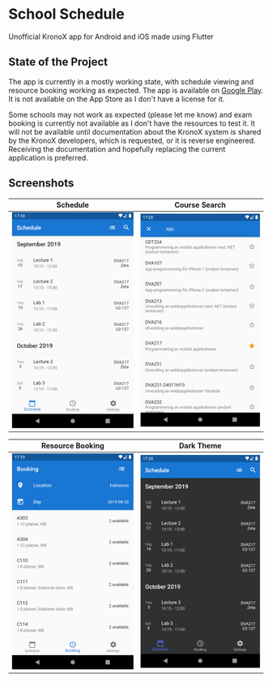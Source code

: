 # School Schedule
Unofficial KronoX app for Android and iOS made using Flutter

## State of the Project
The app is currently in a mostly working state, with schedule viewing and resource booking working as expected. The app is available on [Google Play](https://play.google.com/store/apps/details?id=com.crow.school_schedule). It is not available on the App Store as I don't have a license for it.

Some schools may not work as expected (please let me know) and exam booking is currently not available as I don't have the resources to test it. It will not be available until documentation about the KronoX system is shared by the KronoX developers, which is requested, or it is reverse engineered. Receiving the documentation and hopefully replacing the current application is preferred.

## Screenshots
| Schedule | Course Search |
| --- | --- |
| ![Schedule](img/demo/schedule.png) | ![Search](img/demo/search.png)

| Resource Booking | Dark Theme |
| --- | --- |
| ![Booking](img/demo/booking.png) | ![Dark](img/demo/dark.png)